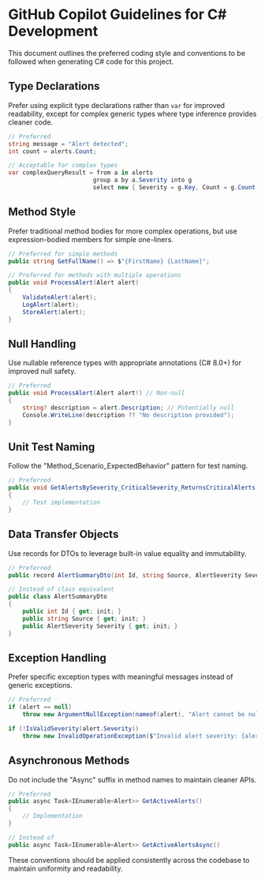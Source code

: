 # GitHub Copilot Guidelines for C# Development

This document outlines the preferred coding style and conventions to be followed when generating C# code for this project.

## Type Declarations

Prefer using explicit type declarations rather than `var` for improved readability, except for complex generic types where type inference provides cleaner code.

```csharp
// Preferred
string message = "Alert detected";
int count = alerts.Count;

// Acceptable for complex types
var complexQueryResult = from a in alerts
                        group a by a.Severity into g
                        select new { Severity = g.Key, Count = g.Count() };
```

## Method Style

Prefer traditional method bodies for more complex operations, but use expression-bodied members for simple one-liners.

```csharp
// Preferred for simple methods
public string GetFullName() => $"{FirstName} {LastName}";

// Preferred for methods with multiple operations
public void ProcessAlert(Alert alert)
{
    ValidateAlert(alert);
    LogAlert(alert);
    StoreAlert(alert);
}
```

## Null Handling

Use nullable reference types with appropriate annotations (C# 8.0+) for improved null safety.

```csharp
// Preferred
public void ProcessAlert(Alert alert!) // Non-null
{
    string? description = alert.Description; // Potentially null
    Console.WriteLine(description ?? "No description provided");
}
```

## Unit Test Naming

Follow the "Method_Scenario_ExpectedBehavior" pattern for test naming.

```csharp
// Preferred
public void GetAlertsBySeverity_CriticalSeverity_ReturnsCriticalAlerts()
{
    // Test implementation
}
```

## Data Transfer Objects

Use records for DTOs to leverage built-in value equality and immutability.

```csharp
// Preferred
public record AlertSummaryDto(int Id, string Source, AlertSeverity Severity);

// Instead of class equivalent
public class AlertSummaryDto
{
    public int Id { get; init; }
    public string Source { get; init; }
    public AlertSeverity Severity { get; init; }
}
```

## Exception Handling

Prefer specific exception types with meaningful messages instead of generic exceptions.

```csharp
// Preferred
if (alert == null)
    throw new ArgumentNullException(nameof(alert), "Alert cannot be null");

if (!IsValidSeverity(alert.Severity))
    throw new InvalidOperationException($"Invalid alert severity: {alert.Severity}");
```

## Asynchronous Methods

Do not include the "Async" suffix in method names to maintain cleaner APIs.

```csharp
// Preferred
public async Task<IEnumerable<Alert>> GetActiveAlerts()
{
    // Implementation
}

// Instead of
public async Task<IEnumerable<Alert>> GetActiveAlertsAsync()
```

These conventions should be applied consistently across the codebase to maintain uniformity and readability.